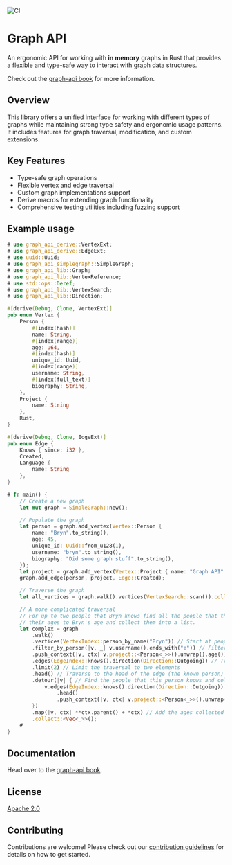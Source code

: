 ![CI](https://github.com/BrynCooke/graph-api/actions/workflows/ci.yml/badge.svg)

# Graph API

An ergonomic API for working with **in memory** graphs in Rust that provides a flexible and type-safe way to interact
with graph data
structures.

Check out the [graph-api book](https://bryncooke.github.io/graph-api/) for more information.

## Overview

This library offers a unified interface for working with different types of graphs while maintaining strong type safety
and ergonomic usage patterns. It includes features for graph traversal, modification, and custom extensions.

## Key Features

- Type-safe graph operations
- Flexible vertex and edge traversal
- Custom graph implementations support
- Derive macros for extending graph functionality
- Comprehensive testing utilities including fuzzing support

## Example usage

```rust
# use graph_api_derive::VertexExt;
# use graph_api_derive::EdgeExt;
# use uuid::Uuid;
# use graph_api_simplegraph::SimpleGraph;
# use graph_api_lib::Graph;
# use graph_api_lib::VertexReference;
# use std::ops::Deref;
# use graph_api_lib::VertexSearch;
# use graph_api_lib::Direction;

#[derive(Debug, Clone, VertexExt)]
pub enum Vertex {
    Person {
        #[index(hash)]
        name: String,
        #[index(range)]
        age: u64,
        #[index(hash)]
        unique_id: Uuid,
        #[index(range)]
        username: String,
        #[index(full_text)]
        biography: String,
    },
    Project {
        name: String
    },
    Rust,
}

#[derive(Debug, Clone, EdgeExt)]
pub enum Edge {
    Knows { since: i32 },
    Created,
    Language {
        name: String
    },
}

# fn main() {
    // Create a new graph
    let mut graph = SimpleGraph::new();

    // Populate the graph
    let person = graph.add_vertex(Vertex::Person {
        name: "Bryn".to_string(),
        age: 45,
        unique_id: Uuid::from_u128(1),
        username: "bryn".to_string(),
        biography: "Did some graph stuff".to_string(),
    });
    let project = graph.add_vertex(Vertex::Project { name: "Graph API".to_string() });
    graph.add_edge(person, project, Edge::Created);

    // Traverse the graph
    let all_vertices = graph.walk().vertices(VertexSearch::scan()).collect::<Vec<_>>();

    // A more complicated traversal
    // For up to two people that Bryn knows find all the people that they know and add
    // their ages to Bryn's age and collect them into a list.
    let complex = graph
        .walk()
        .vertices(VertexIndex::person_by_name("Bryn")) // Start at people named Bryn
        .filter_by_person(|v, _| v.username().ends_with("e")) // Filter by username ending with e
        .push_context(|v, ctx| v.project::<Person<_>>().unwrap().age()) // Stash the age in the context
        .edges(EdgeIndex::knows().direction(Direction::Outgoing)) // Traverse to knows
        .limit(2) // Limit the traversal to two elements
        .head() // Traverse to the head of the edge (the known person) 
        .detour(|v| { // Find the people that this person knows and collect their ages
            v.edges(EdgeIndex::knows().direction(Direction::Outgoing))
                .head()
                .push_context(|v, ctx| v.project::<Person<_>>().unwrap().age())
        })
        .map(|v, ctx| **ctx.parent() + *ctx) // Add the ages collected during the traversal 
        .collect::<Vec<_>>();
    #
}

```

## Documentation

Head over to the [graph-api book](https://bryncooke.github.io/graph-api/).

## License

[Apache 2.0](./LICENSE)

## Contributing

Contributions are welcome! Please check out our [contribution guidelines](CONTRIBUTING.md) for details on how to get
started.



